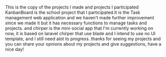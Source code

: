 This is the copy of the projects I made and projects I participated
KanbanBoard is the school project that I participated.It is the Task management web application and we haven't made further improvement since we made it but it has necessary functions to manage tasks and projects.
and chirper is the mini-social app that I'm currently working on now, it is based on laravel chirper that use blade and I intend to use no UI template, and I still need alot to progress.
thanks for seeing my projects and you can share your opnions about my projects and give suggestions, have a nice day! 
